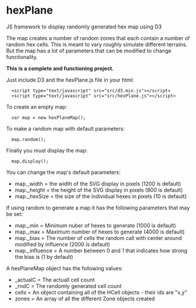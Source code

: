 # hexPlane
JS framework to display randomly generated hex map using D3

The map creates a number of random zones that each contain a number of random hex cells. This is meant to vary roughly simulate different terrains. But the map has a lot of parameters that can be modified to change functionality.

**This is a complete and functioning project.**

Just include D3 and the hexPlane.js file in your html:
```
  <script type="text/javascript" src="src/d3.min.js"></script>
  <script type="text/javascript" src="src/hexPlane.js"></script>
```
  
To create an empty map:
```
  var map = new hexPlaneMap();
```
  
To make a random map with default parameters:
```
  map.random();
```
  
Finally you must display the map:
```
  map.display();
```
  
You can change the map's default parameters:
* map._width = the width of the SVG display in pixels (1200 is default)
* map._height = the height of the SVG display in pixels (800 is default)
* map._hexSize = the size of the individual hexes in pixels (10 is default)

If using random to generate a map it has the following parameters that may be set:
* map._min = Minimum nuber of hexes to generate (1000 is default) 
* map._max = Maximum number of hexes to generate (4000 is default)
* map._bias = The number of cells the random call with center around modified by influence (2000 is default)
* map._influence = A number between 0 and 1 that indicates how strong the bias is (1 by default)

A hexPlaneMap object has the following values:
* _actualC = The actuall cell count
* _rndC = The randomly generated cell count
* cells = An object containing all of the HCell objects - their ids are "x,y"
* zones = An array of all the different Zone objects created

